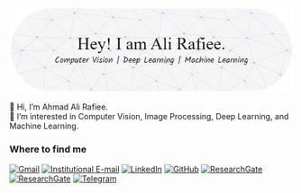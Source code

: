 <p align="center">
  <img alt="Hey! I am Ali Rafiee" src="./github-header-image.png">
</p>


👋 Hi, I’m Ahmad Ali Rafiee. <br />
👀 I’m interested in Computer Vision, Image Processing, Deep Learning, and Machine Learning.  <br />

<h3>Where to find me</h3>
<p>
<a href="mailto:AliRafiee7@gmail.com" target="_blank"><img alt="Gmail" src="https://img.shields.io/badge/Gmail-D14836?style=for-the-badge&logo=gmail&logoColor=white" /></a> 
<a href="mailto:AA.Rafiee@shirazu.ac.ir" target="_blank"><img alt="Institutional E-mail" src="https://img.shields.io/badge/Institutional_E--mail-777777?style=for-the-badge&logo=Instapaper&logoColor=white" /></a> 
<a href="https://www.linkedin.com/in/Alirafiee7" target="_blank"><img alt="LinkedIn" src="https://img.shields.io/badge/linkedin-%230077B5.svg?&style=for-the-badge&logo=linkedin&logoColor=white" /></a>
<a href="https://github.com/Alirafiee7" target="_blank"><img alt="GitHub" src="https://img.shields.io/badge/GitHub-%2312100E.svg?&style=for-the-badge&logo=Github&logoColor=white" /></a>
<a href="https://orcid.org/0000-0002-6413-7925" target="_blank"><img alt="ResearchGate" src="https://img.shields.io/badge/ORCID-A6CE39.svg?&style=for-the-badge&logo=ORCID&logoColor=white" /></a> 
<a href="https://www.researchgate.net/profile/Ahmad-Ali-Rafiee" target="_blank"><img alt="ResearchGate" src="https://img.shields.io/badge/Research_Gate-00CCBB.svg?&style=for-the-badge&logo=ResearchGate&logoColor=white" /></a> 
<a href="https://t.me/AliRafiee7" target="_blank"><img alt="Telegram" src="https://img.shields.io/badge/Telegram-2CA5E0?style=for-the-badge&logo=telegram&logoColor=white" /></a> 
</p>

<!--- 
&nbsp;&ensp;&emsp;<img width="18" height="13.5" src="https://upload.wikimedia.org/wikipedia/commons/thumb/7/7e/Gmail_icon_%282020%29.svg/512px-Gmail_icon_%282020%29.svg.png">&ensp;AliRafiee7@gmail.com <br />
&nbsp;&ensp;&emsp;<img width="18" height="18" src="https://cdn-icons-png.flaticon.com/512/6600/6600245.png">&ensp;AA.Rafiee@shirazu.ac.ir <br />
&nbsp;&ensp;&emsp;<img width="18" height="18" src="https://upload.wikimedia.org/wikipedia/commons/c/ca/LinkedIn_logo_initials.png">&ensp;[AliRafiee7](https://linkedin.com/in/alirafiee7) <br />
&nbsp;&ensp;&emsp;<img width="18" height="18" src="https://upload.wikimedia.org/wikipedia/commons/thumb/9/91/Octicons-mark-github.svg/600px-Octicons-mark-github.svg.png">&ensp;[AliRafiee7](https://github.com/AliRafiee7) <br />
&nbsp;&ensp;&emsp;<img width="18" height="18" src="https://upload.wikimedia.org/wikipedia/commons/thumb/0/06/ORCID_iD.svg/512px-ORCID_iD.svg.png">&ensp;[0000-0002-6413-7925](https://orcid.org/0000-0002-6413-7925) <br />
&nbsp;&ensp;&emsp;<img width="18" height="18" src="https://upload.wikimedia.org/wikipedia/commons/thumb/5/5e/ResearchGate_icon_SVG.svg/480px-ResearchGate_icon_SVG.svg.png">&ensp;[Ahmad-Ali-Rafiee](https://www.researchgate.net/profile/Ahmad-Ali-Rafiee) <br />


- 🌱 I’m currently learning ...
📫 How to reach me: <br />
- 💞️ I’m looking to collaborate on ... --->

<!---
alirafiee7/alirafiee7 is a ✨ special ✨ repository because its `README.md` (this file) appears on your GitHub profile.
You can click the Preview link to take a look at your changes.
--->
